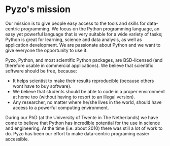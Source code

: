 # Pyzo's mission

Our mission is to give people easy access to the tools and skills for
data-centric programming. We focus on the Python programming language,
an easy yet powerful language that is very suitable for a wide variety
of tasks; Python is great for learning, science and data analysis, as
well as application development. We are passionate about Python and we
want to give everyone the opportunity to use it.

Pyzo, Python, and most scientific Python packages, are BSD-licensed (and
therefore usable in commercial applications). We believe that scientific
software should be free, because:

* It helps scientist to make their results reproducible (because
  others wont have to buy software).
* We believe that students should be able to code in a proper
  environment at home too (without having to resort to an illegal
  version).
* Any researcher, no matter where he/she lives in the world, should
  have access to a powerful computing environment.

During our PhD (at the University of Twente in The Netherlands) we have
come to believe that Python has incredible potential for the use in
science and engineering. At the time (i.e. about 2010) there was still a
lot of work to do. Pyzo has been our effort to make data-centric
programing easier accessible.
